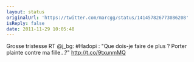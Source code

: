 ```yaml
---
layout: status
originalUrl: 'https://twitter.com/marcgg/status/141457826773086208'
isReply: false
date: 2011-11-29 10:05:48
---
```


Grosse tristesse RT @j_bg: #Hadopi : "Que dois-je faire de plus ? Porter plainte contre ma fille…?" http://t.co/9txunmMQ
